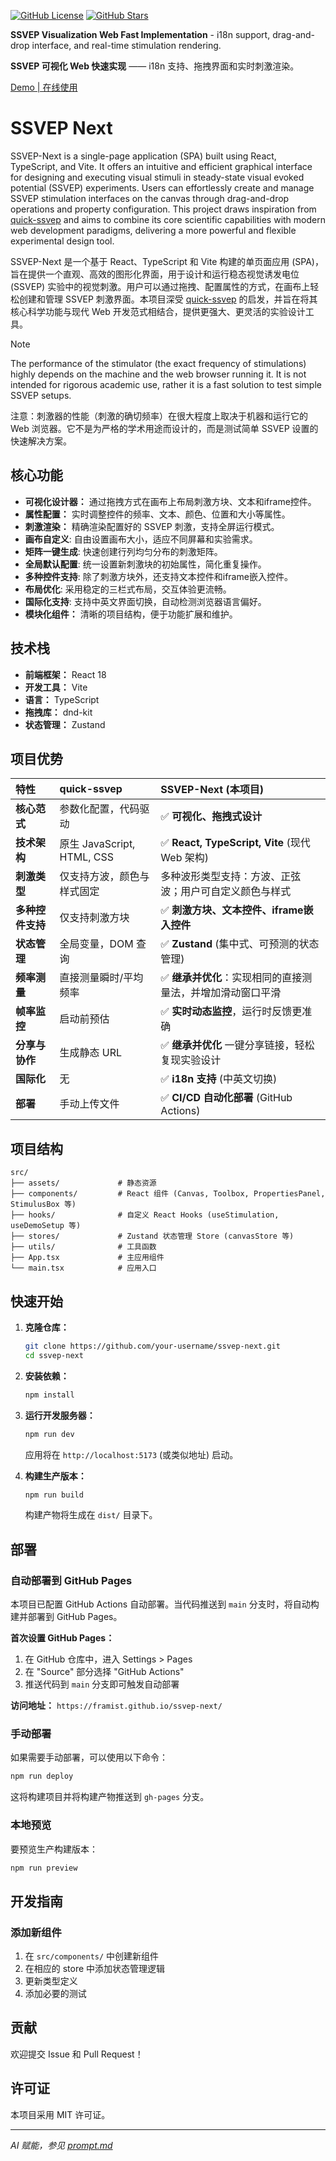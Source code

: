 [![GitHub License](https://img.shields.io/github/license/framist/ssvep-next)](https://github.com/framist/ssvep-next/blob/main/LICENSE)
[![GitHub Stars](https://img.shields.io/github/stars/framist/ssvep-next?style=social)](https://github.com/framist/ssvep-next/stargazers)

**SSVEP Visualization Web Fast Implementation** - i18n support, drag-and-drop interface, and real-time stimulation rendering.

**SSVEP 可视化 Web 快速实现** —— i18n 支持、拖拽界面和实时刺激渲染。

[Demo | 在线使用](https://framist.github.io/ssvep-next/)

# SSVEP Next

SSVEP-Next is a single-page application (SPA) built using React, TypeScript, and Vite. It offers an intuitive and efficient graphical interface for designing and executing visual stimuli in steady-state visual evoked potential (SSVEP) experiments. Users can effortlessly create and manage SSVEP stimulation interfaces on the canvas through drag-and-drop operations and property configuration. This project draws inspiration from [quick-ssvep](https://github.com/OmidS/quickssvep) and aims to combine its core scientific capabilities with modern web development paradigms, delivering a more powerful and flexible experimental design tool.

SSVEP-Next 是一个基于 React、TypeScript 和 Vite 构建的单页面应用 (SPA)，旨在提供一个直观、高效的图形化界面，用于设计和运行稳态视觉诱发电位 (SSVEP) 实验中的视觉刺激。用户可以通过拖拽、配置属性的方式，在画布上轻松创建和管理 SSVEP 刺激界面。本项目深受 [quick-ssvep](https://github.com/OmidS/quickssvep) 的启发，并旨在将其核心科学功能与现代 Web 开发范式相结合，提供更强大、更灵活的实验设计工具。


> [!Note]
> The performance of the stimulator (the exact frequency of stimulations) highly depends on the machine and the web browser running it. It is not intended for rigorous academic use, rather it is a fast solution to test simple SSVEP setups.
>
> 注意：刺激器的性能（刺激的确切频率）在很大程度上取决于机器和运行它的 Web 浏览器。它不是为严格的学术用途而设计的，而是测试简单 SSVEP 设置的快速解决方案。

## 核心功能

- **可视化设计器：** 通过拖拽方式在画布上布局刺激方块、文本和iframe控件。
- **属性配置：** 实时调整控件的频率、文本、颜色、位置和大小等属性。
- **刺激渲染：** 精确渲染配置好的 SSVEP 刺激，支持全屏运行模式。
- **画布自定义**: 自由设置画布大小，适应不同屏幕和实验需求。
- **矩阵一键生成**: 快速创建行列均匀分布的刺激矩阵。
- **全局默认配置**: 统一设置新刺激块的初始属性，简化重复操作。
- **多种控件支持**: 除了刺激方块外，还支持文本控件和iframe嵌入控件。
- **布局优化**: 采用稳定的三栏式布局，交互体验更流畅。
- **国际化支持**: 支持中英文界面切换，自动检测浏览器语言偏好。
- **模块化组件：** 清晰的项目结构，便于功能扩展和维护。

## 技术栈

- **前端框架：** React 18
- **开发工具：** Vite
- **语言：** TypeScript
- **拖拽库：** dnd-kit
- **状态管理：** Zustand

## 项目优势

| 特性 | quick-ssvep | SSVEP-Next (本项目) |
| :--- | :--- | :--- |
| **核心范式** | 参数化配置，代码驱动 | ✅ **可视化、拖拽式设计** |
| **技术架构** | 原生 JavaScript, HTML, CSS | ✅ **React, TypeScript, Vite** (现代 Web 架构) |
| **刺激类型** | 仅支持方波，颜色与样式固定 | 多种波形类型支持：方波、正弦波；用户可自定义颜色与样式 |
| **多种控件支持** | 仅支持刺激方块 | ✅ **刺激方块、文本控件、iframe嵌入控件** |
| **状态管理** | 全局变量，DOM 查询 | ✅ **Zustand** (集中式、可预测的状态管理) |
| **频率测量** | 直接测量瞬时/平均频率 | ✅ **继承并优化**：实现相同的直接测量法，并增加滑动窗口平滑 |
| **帧率监控** | 启动前预估 | ✅ **实时动态监控**，运行时反馈更准确 |
| **分享与协作**| 生成静态 URL | ✅ **继承并优化** 一键分享链接，轻松复现实验设计 |
| **国际化** | 无 | ✅ **i18n 支持** (中英文切换) |
| **部署** | 手动上传文件 | ✅ **CI/CD 自动化部署** (GitHub Actions) |


## 项目结构

```
src/
├── assets/             # 静态资源
├── components/         # React 组件 (Canvas, Toolbox, PropertiesPanel, StimulusBox 等)
├── hooks/              # 自定义 React Hooks (useStimulation, useDemoSetup 等)
├── stores/             # Zustand 状态管理 Store (canvasStore 等)
├── utils/              # 工具函数
├── App.tsx             # 主应用组件
└── main.tsx            # 应用入口
```

## 快速开始

1.  **克隆仓库：**

    ```bash
    git clone https://github.com/your-username/ssvep-next.git
    cd ssvep-next
    ```

2.  **安装依赖：**

    ```bash
    npm install
    ```

3.  **运行开发服务器：**

    ```bash
    npm run dev
    ```

    应用将在 `http://localhost:5173` (或类似地址) 启动。

4.  **构建生产版本：**
    ```bash
    npm run build
    ```
    构建产物将生成在 `dist/` 目录下。

## 部署

### 自动部署到 GitHub Pages

本项目已配置 GitHub Actions 自动部署。当代码推送到 `main` 分支时，将自动构建并部署到 GitHub Pages。

**首次设置 GitHub Pages：**

1. 在 GitHub 仓库中，进入 Settings > Pages
2. 在 "Source" 部分选择 "GitHub Actions"
3. 推送代码到 `main` 分支即可触发自动部署

**访问地址：** `https://framist.github.io/ssvep-next/`

### 手动部署

如果需要手动部署，可以使用以下命令：

```bash
npm run deploy
```

这将构建项目并将构建产物推送到 `gh-pages` 分支。

### 本地预览

要预览生产构建版本：

```bash
npm run preview
```

## 开发指南

### 添加新组件

1. 在 `src/components/` 中创建新组件
2. 在相应的 store 中添加状态管理逻辑
3. 更新类型定义
4. 添加必要的测试

## 贡献

欢迎提交 Issue 和 Pull Request！

## 许可证

本项目采用 MIT 许可证。

---

*AI 赋能，参见 [prompt.md](prompt.md)*
